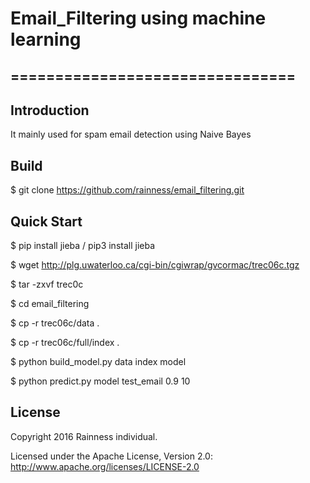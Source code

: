 # Email_Filtering using machine learning

## ================================

## Introduction

It mainly used for spam email detection using Naive Bayes

## Build

$ git clone https://github.com/rainness/email_filtering.git

## Quick Start

$ pip install jieba / pip3 install jieba

$ wget http://plg.uwaterloo.ca/cgi-bin/cgiwrap/gvcormac/trec06c.tgz

$ tar -zxvf trec0c

$ cd email_filtering

$ cp -r trec06c/data . 

$ cp -r trec06c/full/index .

$ python build_model.py data index model

$ python predict.py model test_email 0.9 10

## License

Copyright 2016 Rainness individual.

Licensed under the Apache License, Version 2.0: http://www.apache.org/licenses/LICENSE-2.0
